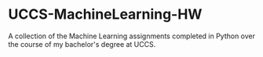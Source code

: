 # UCCS-MachineLearning-HW
A collection of the Machine Learning assignments completed in Python over the course of my bachelor's degree at UCCS.
